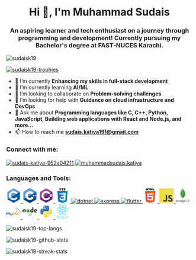 <h1 align="center">Hi 👋, I'm Muhammad Sudais</h1>
<h3 align="center">
  An aspiring learner and tech enthusiast on a journey through programming and development!
  Currently pursuing my Bachelor's degree at FAST-NUCES Karachi.
</h3>

<!-- Profile Views -->
<p align="left">
  <img
    src="https://komarev.com/ghpvc/?username=sudaisk19&label=Profile%20views&color=0e75b6&style=flat"
    alt="sudaisk19"
  />
</p>

<!-- GitHub Trophies (Dark theme) -->
<p align="left">
  <a
    href="https://github.com/ryo-ma/github-profile-trophy"
    target="_blank"
    rel="noopener noreferrer"
  >
    <img
      src="https://github-profile-trophy.vercel.app/?username=sudaisk19&theme=darkhub"
      alt="sudaisk19-trophies"
    />
  </a>
</p>

- 🔭 I’m currently **Enhancing my skills in full-stack development**  
- 🌱 I’m currently learning **AI/ML**  
- 👯 I’m looking to collaborate on **Problem-solving challenges**  
- 🤝 I’m looking for help with **Guidance on cloud infrastructure and DevOps**  
- 💬 Ask me about **Programming languages like C, C++, Python, JavaScript, Building web applications with React and Node.js, and more…**  
- 📫 How to reach me **sudais.katiya191@gmail.com**

<h3 align="left">Connect with me:</h3>
<p align="left">
  <a href="https://linkedin.com/in/sudaiskatiya/" target="blank">
    <img
      align="center"
      src="https://raw.githubusercontent.com/rahuldkjain/github-profile-readme-generator/master/src/images/icons/Social/linked-in-alt.svg"
      alt="sudais-katiya-952a04211"
      height="30"
      width="40"
    />
  </a>
  <a href="https://fb.com/muhammadsudais.katiya" target="blank">
    <img
      align="center"
      src="https://raw.githubusercontent.com/rahuldkjain/github-profile-readme-generator/master/src/images/icons/Social/facebook.svg"
      alt="muhammadsudais.katiya"
      height="30"
      width="40"
    />
  </a>
</p>

<h3 align="left">Languages and Tools:</h3>
<p align="left">
  <a href="https://www.cprogramming.com/" target="_blank" rel="noreferrer">
    <img
      src="https://raw.githubusercontent.com/devicons/devicon/master/icons/c/c-original.svg"
      alt="c"
      width="40"
      height="40"
    />
  </a>
  <a href="https://www.w3schools.com/cpp/" target="_blank" rel="noreferrer">
    <img
      src="https://raw.githubusercontent.com/devicons/devicon/master/icons/cplusplus/cplusplus-original.svg"
      alt="cplusplus"
      width="40"
      height="40"
    />
  </a>
  <a href="https://www.w3schools.com/cs/" target="_blank" rel="noreferrer">
    <img
      src="https://raw.githubusercontent.com/devicons/devicon/master/icons/csharp/csharp-original.svg"
      alt="csharp"
      width="40"
      height="40"
    />
  </a>
  <a href="https://www.w3schools.com/css/" target="_blank" rel="noreferrer">
    <img
      src="https://raw.githubusercontent.com/devicons/devicon/master/icons/css3/css3-original-wordmark.svg"
      alt="css3"
      width="40"
      height="40"
    />
  </a>
  <a href="https://dotnet.microsoft.com/" target="_blank" rel="noreferrer">
    <img
      src="https://www.vectorlogo.zone/logos/dotnet/dotnet-icon.svg"
      alt="dotnet"
      width="40"
      height="40"
    />
  </a>
  <a href="https://expressjs.com" target="_blank" rel="noreferrer">
    <img
      src="https://img.shields.io/badge/Express.js-000000?style=for-the-badge&logo=express&logoColor=white"
      alt="express"
      width="40"
      height="40"
    />
  </a>
  <a href="https://flutter.dev" target="_blank" rel="noreferrer">
    <img
      src="https://www.vectorlogo.zone/logos/flutterio/flutterio-icon.svg"
      alt="flutter"
      width="40"
      height="40"
    />
  </a>
  <a href="https://www.w3.org/html/" target="_blank" rel="noreferrer">
    <img
      src="https://raw.githubusercontent.com/devicons/devicon/master/icons/html5/html5-original-wordmark.svg"
      alt="html5"
      width="40"
      height="40"
    />
  </a>
  <a href="https://developer.mozilla.org/en-US/docs/Web/JavaScript" target="_blank" rel="noreferrer">
    <img
      src="https://raw.githubusercontent.com/devicons/devicon/master/icons/javascript/javascript-original.svg"
      alt="javascript"
      width="40"
      height="40"
    />
  </a>
  <a href="https://www.mongodb.com/" target="_blank" rel="noreferrer">
    <img
      src="https://raw.githubusercontent.com/devicons/devicon/master/icons/mongodb/mongodb-original-wordmark.svg"
      alt="mongodb"
      width="40"
      height="40"
    />
  </a>
  <a href="https://www.mysql.com/" target="_blank" rel="noreferrer">
    <img
      src="https://raw.githubusercontent.com/devicons/devicon/master/icons/mysql/mysql-original-wordmark.svg"
      alt="mysql"
      width="40"
      height="40"
    />
  </a>
  <a href="https://nodejs.org" target="_blank" rel="noreferrer">
    <img
      src="https://raw.githubusercontent.com/devicons/devicon/master/icons/nodejs/nodejs-original-wordmark.svg"
      alt="nodejs"
      width="40"
      height="40"
    />
  </a>
  <a href="https://www.python.org" target="_blank" rel="noreferrer">
    <img
      src="https://raw.githubusercontent.com/devicons/devicon/master/icons/python/python-original.svg"
      alt="python"
      width="40"
      height="40"
    />
  </a>
  <a href="https://reactjs.org/" target="_blank" rel="noreferrer">
    <img
      src="https://raw.githubusercontent.com/devicons/devicon/master/icons/react/react-original-wordmark.svg"
      alt="react"
      width="40"
      height="40"
    />
  </a>
</p>

<!-- Top Languages Card (Dark theme) -->
<p align="left">
  <img
    src="https://github-readme-stats.vercel.app/api/top-langs?username=sudaisk19&show_icons=true&locale=en&layout=compact&theme=dark"
    alt="sudaisk19-top-langs"
  />
</p>

<!-- GitHub Stats Card (Dark theme) -->
<p align="left">
  <img
    src="https://github-readme-stats.vercel.app/api?username=sudaisk19&show_icons=true&locale=en&theme=dark"
    alt="sudaisk19-github-stats"
  />
</p>

<!-- GitHub Streak Stats (Dark theme) - NEW DOMAIN -->
<p align="left">
  <img
    src="https://streak-stats.demolab.com/?user=sudaisk19&theme=dark"
    alt="sudaisk19-streak-stats"
  />
</p>
